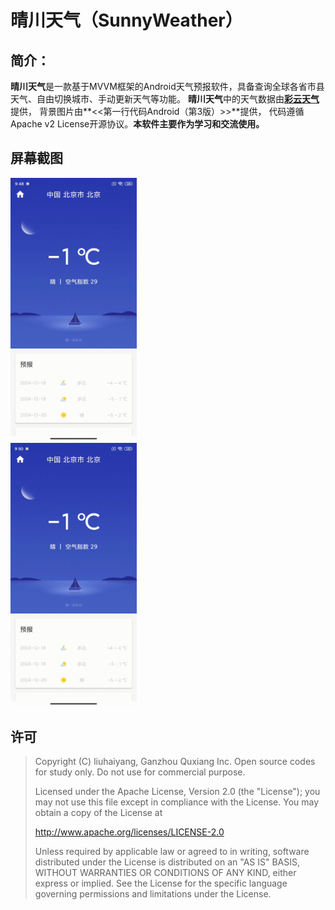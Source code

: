 # 晴川天气（SunnyWeather）

## 简介：

**晴川天气**是一款基于MVVM框架的Android天气预报软件，具备查询全球各省市县天气、自由切换城市、手动更新天气等功能。
**晴川天气**中的天气数据由[**彩云天气**](https://caiyunai.com/api/weather_api.html)提供，
背景图片由**<<第一行代码Android（第3版）>>**提供，
代码遵循Apache v2 License开源协议。**本软件主要作为学习和交流使用。**

## 屏幕截图

<img src="screenshots/operation1.gif" alt="下拉刷新" width="40%" height="40%" />
<br>

<img src="screenshots/operation2.gif" alt="地理位置选择" width="40%" height="40%" />
<br>

## 许可

> Copyright (C) liuhaiyang, Ganzhou Quxiang Inc. Open source codes for study only.
> Do not use for commercial purpose.
>
> Licensed under the Apache License, Version 2.0 (the "License");
> you may not use this file except in compliance with the License.
> You may obtain a copy of the License at
>
> http://www.apache.org/licenses/LICENSE-2.0
>
> Unless required by applicable law or agreed to in writing, software
> distributed under the License is distributed on an "AS IS" BASIS,
> WITHOUT WARRANTIES OR CONDITIONS OF ANY KIND, either express or implied.
> See the License for the specific language governing permissions and
> limitations under the License.